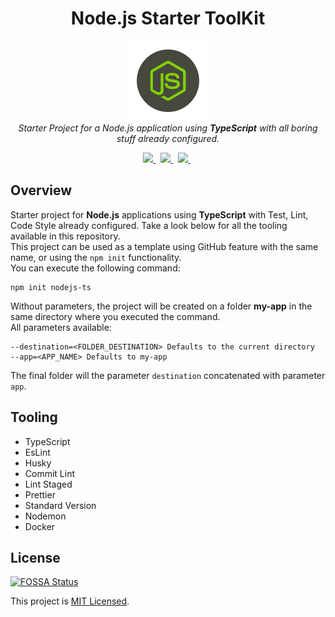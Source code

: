 <h1 align="center">Node.js Starter ToolKit</h1>

<p align="center">
    <img src="docs/assets/logo.png" alt="Logo" />
    <br/>
    <i>Starter Project for a Node.js application using <strong>TypeScript</strong> with all boring stuff already configured.</i>
</p>

<p align="center">
  <a href="https://github.com/vitorsalgado/create-nodejs-ts/actions/workflows/ci.yml">
    <img src="https://github.com/vitorsalgado/create-nodejs-ts/actions/workflows/ci.yml/badge.svg">
  </a>&nbsp
  <a href="https://codecov.io/gh/vitorsalgado/create-nodejs-ts">
    <img src="https://codecov.io/gh/vitorsalgado/create-nodejs-ts/branch/main/graph/badge.svg?token=YA1LHGXU38"/>
  </a>&nbsp
  <a href="https://github.com/prettier/prettier">
    <img src="https://img.shields.io/badge/code_style-prettier-ff69b4.svg?style=flat-square"/>
  </a>&nbsp
</p>

## Overview

Starter project for **Node.js** applications using **TypeScript** with Test, Lint, Code Style already configured. Take a
look below for all the tooling available in this repository.  
This project can be used as a template using GitHub feature with the same name, or using the `npm init` functionality.  
You can execute the following command:

```
npm init nodejs-ts
```

Without parameters, the project will be created on a folder **my-app** in the same directory where you executed the
command.  
All parameters available:

```
--destination=<FOLDER_DESTINATION> Defaults to the current directory
--app=<APP_NAME> Defaults to my-app
```

The final folder will the parameter `destination` concatenated with parameter `app`.

## Tooling

- TypeScript
- EsLint
- Husky
- Commit Lint
- Lint Staged
- Prettier
- Standard Version
- Nodemon
- Docker

## License

[![FOSSA Status](https://app.fossa.com/api/projects/git%2Bgithub.com%2Fvitorsalgado%2Fcreate-nodejs-ts.svg?type=shield)](https://app.fossa.com/projects/git%2Bgithub.com%2Fvitorsalgado%2Fcreate-nodejs-ts?ref=badge_shield)

This project is [MIT Licensed](LICENSE).
